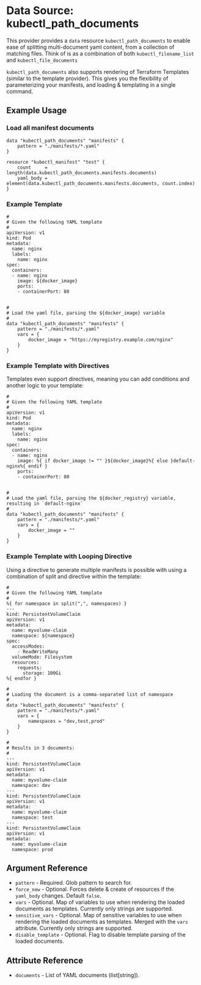 # Data Source: kubectl_path_documents

This provider provides a `data` resource `kubectl_path_documents` to enable ease of splitting multi-document yaml content, from a collection of matching files.
Think of is as a combination of both `kubectl_filename_list` and `kubectl_file_documents`

`kubectl_path_documents` also supports rendering of Terraform Templates (similar to the template provider).
This gives you the flexibility of parameterizing your manifests, and loading & templating in a single command.

## Example Usage

### Load all manifest documents

```hcl
data "kubectl_path_documents" "manifests" {
    pattern = "./manifests/*.yaml"
}

resource "kubectl_manifest" "test" {
    count     = length(data.kubectl_path_documents.manifests.documents)
    yaml_body = element(data.kubectl_path_documents.manifests.documents, count.index)
}
```

### Example Template

```hcl
#
# Given the following YAML template
#
apiVersion: v1
kind: Pod
metadata:
  name: nginx
  labels:
    name: nginx
spec:
  containers:
  - name: nginx
    image: ${docker_image}
    ports:
    - containerPort: 80


#
# Load the yaml file, parsing the ${docker_image} variable
#
data "kubectl_path_documents" "manifests" {
    pattern = "./manifests/*.yaml"
    vars = {
        docker_image = "https://myregistry.example.com/nginx"
    }
}
```

### Example Template with Directives

Templates even support directives, meaning you can add conditions and another logic to your template:

```hcl
#
# Given the following YAML template
#
apiVersion: v1
kind: Pod
metadata:
  name: nginx
  labels:
    name: nginx
spec:
  containers:
  - name: nginx
    image: %{ if docker_image != "" }${docker_image}%{ else }default-nginx%{ endif }
    ports:
    - containerPort: 80


#
# Load the yaml file, parsing the ${docker_registry} variable, resulting in `default-nginx`
#
data "kubectl_path_documents" "manifests" {
    pattern = "./manifests/*.yaml"
    vars = {
        docker_image = ""
    }
}
```

### Example Template with Looping Directive

Using a directive to generate multiple manifests is possible with using a combination of split and directive within the template:

```hcl
#
# Given the following YAML template
#
%{ for namespace in split(",", namespaces) }
---
kind: PersistentVolumeClaim
apiVersion: v1
metadata:
  name: myvolume-claim
  namespace: ${namespace}
spec:
  accessModes:
    - ReadWriteMany
  volumeMode: Filesystem
  resources:
    requests:
      storage: 100Gi
%{ endfor }

#
# Loading the document is a comma-separated list of namespace
#
data "kubectl_path_documents" "manifests" {
    pattern = "./manifests/*.yaml"
    vars = {
        namespaces = "dev,test,prod"
    }
}

#
# Results in 3 documents:
#
---
kind: PersistentVolumeClaim
apiVersion: v1
metadata:
  name: myvolume-claim
  namespace: dev
---
kind: PersistentVolumeClaim
apiVersion: v1
metadata:
  name: myvolume-claim
  namespace: test
---
kind: PersistentVolumeClaim
apiVersion: v1
metadata:
  name: myvolume-claim
  namespace: prod
```

## Argument Reference

* `pattern` - Required. Glob pattern to search for.
* `force_new` - Optional. Forces delete & create of resources if the `yaml_body` changes. Default `false`.
* `vars` - Optional. Map of variables to use when rendering the loaded documents as templates. Currently only strings are supported.
* `sensitive_vars` - Optional. Map of sensitive variables to use when rendering the loaded documents as templates. Merged with the `vars` attribute. Currently only strings are supported.
* `disable_template` - Optional. Flag to disable template parsing of the loaded documents.

## Attribute Reference

* `documents` - List of YAML documents (list[string]).
